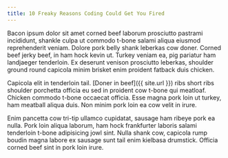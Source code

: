 ```yaml
---
title: 10 Freaky Reasons Coding Could Get You Fired
---
```


Bacon ipsum dolor sit amet corned beef laborum prosciutto pastrami incididunt, shankle culpa ut commodo t-bone salami aliqua eiusmod reprehenderit veniam. Dolore pork belly shank leberkas cow doner. Corned beef jerky beef, in ham hock kevin ut. Turkey veniam ea, pig pariatur ham landjaeger tenderloin. Ex deserunt venison prosciutto leberkas, shoulder ground round capicola minim brisket enim proident fatback duis chicken.


Capicola elit in tenderloin tail. [Doner in beef]({{ site.url }}) ribs short ribs shoulder porchetta officia eu sed in proident cow t-bone qui meatloaf. Chicken commodo t-bone occaecat officia. Esse magna pork loin ut turkey, ham meatball aliqua duis. Non minim pork loin ea cow velit in irure.

Enim pancetta cow tri-tip ullamco cupidatat, sausage ham ribeye pork ea nulla. Pork loin aliqua laborum, ham hock frankfurter laboris salami tenderloin t-bone adipisicing jowl sint. Nulla shank cow, capicola rump boudin magna labore ex sausage sunt tail enim kielbasa drumstick. Officia corned beef sint in pork loin irure.
